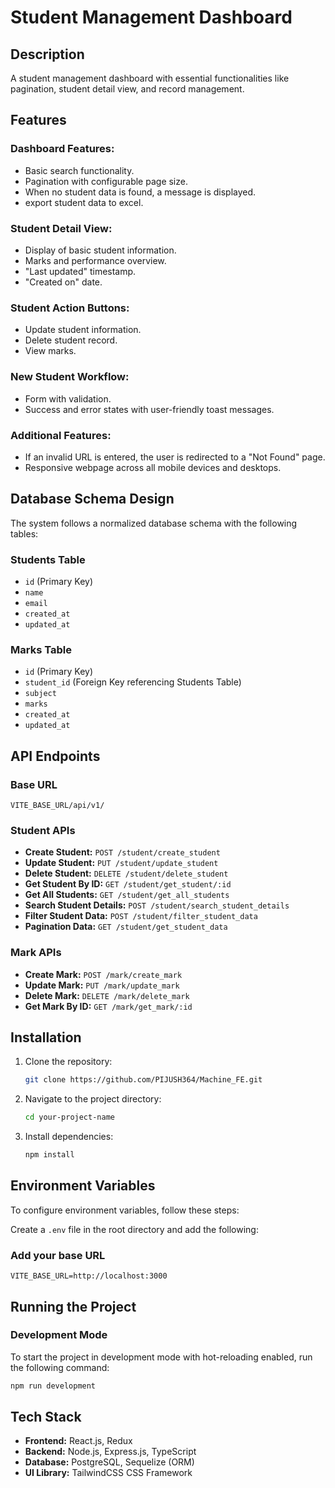 # Student Management Dashboard

## Description

A student management dashboard with essential functionalities like pagination, student detail view, and record management.

## Features

### Dashboard Features:

- Basic search functionality.
- Pagination with configurable page size.
- When no student data is found, a message is displayed.
- export student data to excel.

### Student Detail View:

- Display of basic student information.
- Marks and performance overview.
- "Last updated" timestamp.
- "Created on" date.

### Student Action Buttons:

- Update student information.
- Delete student record.
- View marks.

### New Student Workflow:

- Form with validation.
- Success and error states with user-friendly toast messages.

### Additional Features:

- If an invalid URL is entered, the user is redirected to a "Not Found" page.
- Responsive webpage across all mobile devices and desktops.

## Database Schema Design

The system follows a normalized database schema with the following tables:

### Students Table

- `id` (Primary Key)
- `name`
- `email`
- `created_at`
- `updated_at`

### Marks Table

- `id` (Primary Key)
- `student_id` (Foreign Key referencing Students Table)
- `subject`
- `marks`
- `created_at`
- `updated_at`

## API Endpoints

### Base URL

```
VITE_BASE_URL/api/v1/
```

### Student APIs

- **Create Student:** `POST /student/create_student`
- **Update Student:** `PUT /student/update_student`
- **Delete Student:** `DELETE /student/delete_student`
- **Get Student By ID:** `GET /student/get_student/:id`
- **Get All Students:** `GET /student/get_all_students`
- **Search Student Details:** `POST /student/search_student_details`
- **Filter Student Data:** `POST /student/filter_student_data`
- **Pagination Data:** `GET /student/get_student_data`

### Mark APIs

- **Create Mark:** `POST /mark/create_mark`
- **Update Mark:** `PUT /mark/update_mark`
- **Delete Mark:** `DELETE /mark/delete_mark`
- **Get Mark By ID:** `GET /mark/get_mark/:id`

## Installation

1. Clone the repository:

   ```sh
   git clone https://github.com/PIJUSH364/Machine_FE.git
   ```

2. Navigate to the project directory:

   ```sh
   cd your-project-name
   ```

3. Install dependencies:
   ```sh
   npm install
   ```

## Environment Variables

To configure environment variables, follow these steps:

Create a `.env` file in the root directory and add the following:

### Add your base URL

```
VITE_BASE_URL=http://localhost:3000
```

## Running the Project

### Development Mode

To start the project in development mode with hot-reloading enabled, run the following command:

```sh
npm run development
```

## Tech Stack

- **Frontend:** React.js, Redux
- **Backend:** Node.js, Express.js, TypeScript
- **Database:** PostgreSQL, Sequelize (ORM)
- **UI Library:** TailwindCSS CSS Framework
